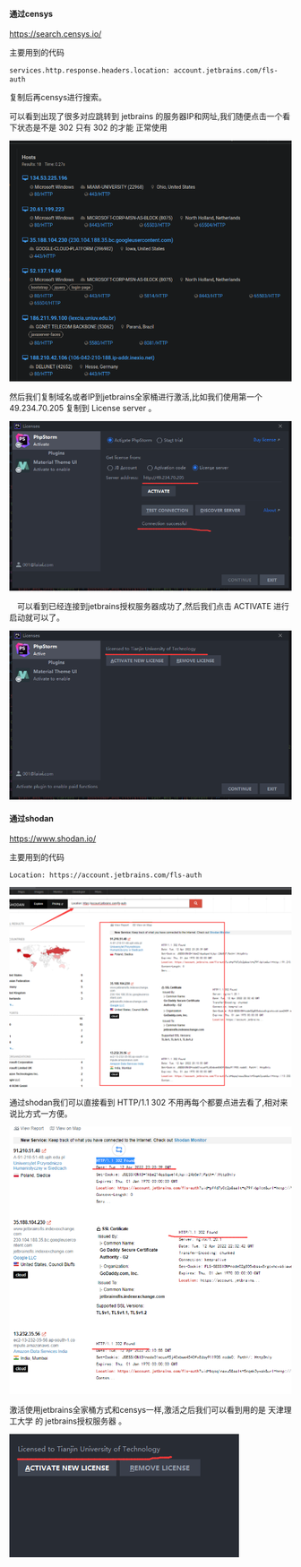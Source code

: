 #### 通过censys
https://search.censys.io/

主要用到的代码

```code
services.http.response.headers.location: account.jetbrains.com/fls-auth

```

复制后再censys进行搜索。

可以看到出现了很多对应跳转到 jetbrains 的服务器IP和网址,我们随便点击一个看下状态是不是 302 只有 302 的才能 正常使用

![](assets/markdown-img-paste-20240221150515467.png)

然后我们复制域名或者IP到jetbrains全家桶进行激活,比如我们使用第一个 49.234.70.205 复制到 License server 。

![](assets/markdown-img-paste-20240221150551102.png)

　可以看到已经连接到jetbrains授权服务器成功了,然后我们点击 ACTIVATE 进行启动就可以了。

![](assets/markdown-img-paste-20240221150606297.png)


#### 通过shodan
https://www.shodan.io/

主要用到的代码
```code
Location: https://account.jetbrains.com/fls-auth
```
![](assets/markdown-img-paste-20240221150705375.png)

通过shodan我们可以直接看到 HTTP/1.1 302 不用再每个都要点进去看了,相对来说比方式一方便。

![](assets/markdown-img-paste-20240221150723451.png)

激活使用jetbrains全家桶方式和censys一样,激活之后我们可以看到用的是 天津理工大学 的 jetbrains授权服务器 。

![](assets/markdown-img-paste-20240221150737396.png)
